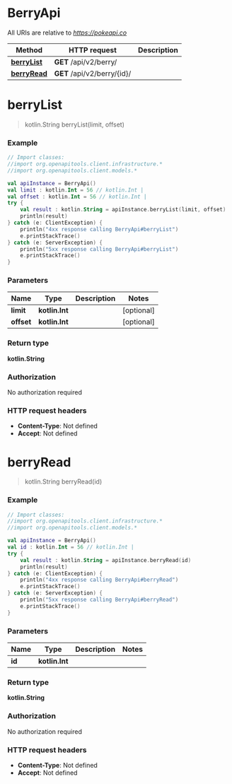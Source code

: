# BerryApi

All URIs are relative to *https://pokeapi.co*

Method | HTTP request | Description
------------- | ------------- | -------------
[**berryList**](BerryApi.md#berryList) | **GET** /api/v2/berry/ | 
[**berryRead**](BerryApi.md#berryRead) | **GET** /api/v2/berry/{id}/ | 


<a id="berryList"></a>
# **berryList**
> kotlin.String berryList(limit, offset)



### Example
```kotlin
// Import classes:
//import org.openapitools.client.infrastructure.*
//import org.openapitools.client.models.*

val apiInstance = BerryApi()
val limit : kotlin.Int = 56 // kotlin.Int | 
val offset : kotlin.Int = 56 // kotlin.Int | 
try {
    val result : kotlin.String = apiInstance.berryList(limit, offset)
    println(result)
} catch (e: ClientException) {
    println("4xx response calling BerryApi#berryList")
    e.printStackTrace()
} catch (e: ServerException) {
    println("5xx response calling BerryApi#berryList")
    e.printStackTrace()
}
```

### Parameters

Name | Type | Description  | Notes
------------- | ------------- | ------------- | -------------
 **limit** | **kotlin.Int**|  | [optional]
 **offset** | **kotlin.Int**|  | [optional]

### Return type

**kotlin.String**

### Authorization

No authorization required

### HTTP request headers

 - **Content-Type**: Not defined
 - **Accept**: Not defined

<a id="berryRead"></a>
# **berryRead**
> kotlin.String berryRead(id)



### Example
```kotlin
// Import classes:
//import org.openapitools.client.infrastructure.*
//import org.openapitools.client.models.*

val apiInstance = BerryApi()
val id : kotlin.Int = 56 // kotlin.Int | 
try {
    val result : kotlin.String = apiInstance.berryRead(id)
    println(result)
} catch (e: ClientException) {
    println("4xx response calling BerryApi#berryRead")
    e.printStackTrace()
} catch (e: ServerException) {
    println("5xx response calling BerryApi#berryRead")
    e.printStackTrace()
}
```

### Parameters

Name | Type | Description  | Notes
------------- | ------------- | ------------- | -------------
 **id** | **kotlin.Int**|  |

### Return type

**kotlin.String**

### Authorization

No authorization required

### HTTP request headers

 - **Content-Type**: Not defined
 - **Accept**: Not defined

